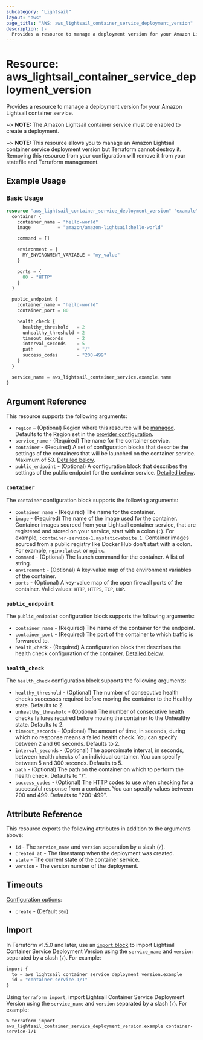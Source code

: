 ```yaml
---
subcategory: "Lightsail"
layout: "aws"
page_title: "AWS: aws_lightsail_container_service_deployment_version"
description: |-
  Provides a resource to manage a deployment version for your Amazon Lightsail container service.
---
```


# Resource: aws_lightsail_container_service_deployment_version

Provides a resource to manage a deployment version for your Amazon Lightsail container service.

~> **NOTE:** The Amazon Lightsail container service must be enabled to create a deployment.

~> **NOTE:** This resource allows you to manage an Amazon Lightsail container service deployment version but Terraform cannot destroy it. Removing this resource from your configuration will remove it from your statefile and Terraform management.

## Example Usage

### Basic Usage

```terraform
resource "aws_lightsail_container_service_deployment_version" "example" {
  container {
    container_name = "hello-world"
    image          = "amazon/amazon-lightsail:hello-world"

    command = []

    environment = {
      MY_ENVIRONMENT_VARIABLE = "my_value"
    }

    ports = {
      80 = "HTTP"
    }
  }

  public_endpoint {
    container_name = "hello-world"
    container_port = 80

    health_check {
      healthy_threshold   = 2
      unhealthy_threshold = 2
      timeout_seconds     = 2
      interval_seconds    = 5
      path                = "/"
      success_codes       = "200-499"
    }
  }

  service_name = aws_lightsail_container_service.example.name
}
```

## Argument Reference

This resource supports the following arguments:

* `region` – (Optional) Region where this resource will be [managed](https://docs.aws.amazon.com/general/latest/gr/rande.html#regional-endpoints). Defaults to the Region set in the [provider configuration](https://registry.terraform.io/providers/hashicorp/aws/latest/docs#aws-configuration-reference).
* `service_name` - (Required) The name for the container service.
* `container` - (Required) A set of configuration blocks that describe the settings of the containers that will be launched on the container service. Maximum of 53. [Detailed below](#container).
* `public_endpoint` - (Optional) A configuration block that describes the settings of the public endpoint for the container service. [Detailed below](#public_endpoint).

### `container`

The `container` configuration block supports the following arguments:

* `container_name` - (Required) The name for the container.
* `image` - (Required) The name of the image used for the container. Container images sourced from your Lightsail container service, that are registered and stored on your service, start with a colon (`:`). For example, `:container-service-1.mystaticwebsite.1`. Container images sourced from a public registry like Docker Hub don't start with a colon. For example, `nginx:latest` or `nginx`.
* `command` - (Optional) The launch command for the container. A list of string.
* `environment` - (Optional) A key-value map of the environment variables of the container.
* `ports` - (Optional) A key-value map of the open firewall ports of the container. Valid values: `HTTP`, `HTTPS`, `TCP`, `UDP`.

### `public_endpoint`

The `public_endpoint` configuration block supports the following arguments:

* `container_name` - (Required) The name of the container for the endpoint.
* `container_port` - (Required) The port of the container to which traffic is forwarded to.
* `health_check` - (Required) A configuration block that describes the health check configuration of the container. [Detailed below](#health_check).

### `health_check`

The `health_check` configuration block supports the following arguments:

* `healthy_threshold` - (Optional) The number of consecutive health checks successes required before moving the container to the Healthy state. Defaults to 2.
* `unhealthy_threshold` - (Optional) The number of consecutive health checks failures required before moving the container to the Unhealthy state. Defaults to 2.
* `timeout_seconds` - (Optional) The amount of time, in seconds, during which no response means a failed health check. You can specify between 2 and 60 seconds. Defaults to 2.
* `interval_seconds` - (Optional) The approximate interval, in seconds, between health checks of an individual container. You can specify between 5 and 300 seconds. Defaults to 5.
* `path` - (Optional) The path on the container on which to perform the health check. Defaults to "/".
* `success_codes` - (Optional) The HTTP codes to use when checking for a successful response from a container. You can specify values between 200 and 499. Defaults to "200-499".

## Attribute Reference

This resource exports the following attributes in addition to the arguments above:

* `id` - The `service_name` and `version` separation by a slash (`/`).
* `created_at` - The timestamp when the deployment was created.
* `state` - The current state of the container service.
* `version` - The version number of the deployment.

## Timeouts

[Configuration options](https://developer.hashicorp.com/terraform/language/resources/syntax#operation-timeouts):

* `create` - (Default `30m`)

## Import

In Terraform v1.5.0 and later, use an [`import` block](https://developer.hashicorp.com/terraform/language/import) to import Lightsail Container Service Deployment Version using the `service_name` and `version` separated by a slash (`/`). For example:

```terraform
import {
  to = aws_lightsail_container_service_deployment_version.example
  id = "container-service-1/1"
}
```

Using `terraform import`, import Lightsail Container Service Deployment Version using the `service_name` and `version` separated by a slash (`/`). For example:

```console
% terraform import aws_lightsail_container_service_deployment_version.example container-service-1/1
```
